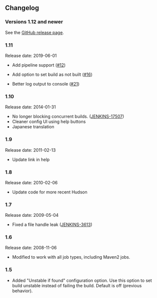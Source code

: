 ## Changelog

### Versions 1.12 and newer

See the [GitHub release page](https://github.com/jenkinsci/text-finder-plugin/releases).

### 1.11

Release date: 2019-06-01

-   Add pipeline support
    ([\#12](https://github.com/jenkinsci/text-finder-plugin/pull/12))
-   Add option to set build as not built
    ([\#16](https://github.com/jenkinsci/text-finder-plugin/pull/16))

-   Better log output to console
    ([\#21](https://github.com/jenkinsci/text-finder-plugin/pull/21))

### 1.10

Release date: 2014-01-31

-   No longer blocking concurrent builds.
    ([JENKINS-17507](https://issues.jenkins-ci.org/browse/JENKINS-17507))
-   Cleaner config UI using help buttons
-   Japanese translation

### 1.9

Release date: 2011-02-13

-   Update link in help

### 1.8

Release date: 2010-02-06

-   Update code for more recent Hudson

### 1.7

Release date: 2009-05-04

-   Fixed a file handle leak
    ([JENKINS-3613](https://issues.jenkins-ci.org/browse/JENKINS-3613))

### 1.6

Release date: 2008-11-06

-   Modified to work with all job types, including Maven2 jobs.

### 1.5

-   Added "Unstable if found" configuration option.  Use this option to
    set build unstable instead of failing the build.  Default is off
    (previous behavior).
